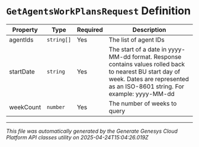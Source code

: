 # `GetAgentsWorkPlansRequest` Definition

| Property | Type | Required | Description |
|----------|------|----------|-------------|
| agentIds | `string[]` | Yes | The list of agent IDs |
| startDate | `string` | Yes | The start of a date in yyyy-MM-dd format. Response contains values rolled back to nearest BU start day of week. Dates are represented as an ISO-8601 string. For example: yyyy-MM-dd |
| weekCount | `number` | Yes | The number of weeks to query |

---

*This file was automatically generated by the Generate Genesys Cloud Platform API classes utility on 2025-04-24T15:04:26.019Z*